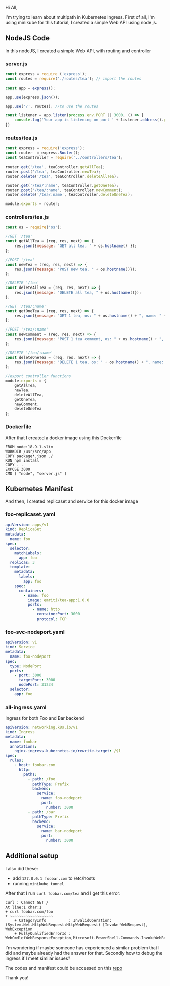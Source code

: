 Hi All,

I'm trying to learn about multipath in Kubernetes Ingress. First of all, I'm using minikube for this tutorial, I created a simple Web API using node js.

## NodeJS Code
In this nodeJS, I created a simple Web API, with routing and controller

### server.js
```javascript
const express = require ('express');
const routes = require('./routes/tea'); // import the routes

const app = express();

app.use(express.json());

app.use('/', routes); //to use the routes

const listener = app.listen(process.env.PORT || 3000, () => {
    console.log('Your app is listening on port ' + listener.address().port)
})
```
### routes/tea.js
```javascript
const express = require('express');
const router  = express.Router();
const teaController = require('../controllers/tea');

router.get('/tea', teaController.getAllTea);
router.post('/tea', teaController.newTea);
router.delete('/tea', teaController.deleteAllTea);

router.get('/tea/:name', teaController.getOneTea);
router.post('/tea/:name', teaController.newComment);
router.delete('/tea/:name', teaController.deleteOneTea);

module.exports = router;
```

### controllers/tea.js
```javascript
const os = require('os');

//GET '/tea'
const getAllTea = (req, res, next) => {
    res.json({message: "GET all tea, " + os.hostname() });
};

//POST '/tea'
const newTea = (req, res, next) => {
    res.json({message: "POST new tea, " + os.hostname()});
};

//DELETE '/tea'
const deleteAllTea = (req, res, next) => {
    res.json({message: "DELETE all tea, " + os.hostname()});
};

//GET '/tea/:name'
const getOneTea = (req, res, next) => {
    res.json({message: "GET 1 tea, os: " + os.hostname() + ", name: " + req.params.name});
};

//POST '/tea/:name'
const newComment = (req, res, next) => {
    res.json({message: "POST 1 tea comment, os: " + os.hostname() + ", name: " + req.params.name});
};

//DELETE '/tea/:name'
const deleteOneTea = (req, res, next) => {
    res.json({message: "DELETE 1 tea, os: " + os.hostname() + ", name: " + req.params.name});
};

//export controller functions
module.exports = {
    getAllTea, 
    newTea,
    deleteAllTea,
    getOneTea,
    newComment,
    deleteOneTea
};
```


### Dockerfile
After that I created a docker image using this Dockerfile
```docker
FROM node:18.9.1-slim
WORKDIR /usr/src/app
COPY package*.json ./
RUN npm install
COPY . .
EXPOSE 3000
CMD [ "node", "server.js" ]
```

## Kubernetes Manifest
And then, I created replicaset and service for this docker image

### foo-replicaset.yaml
```yaml
apiVersion: apps/v1
kind: ReplicaSet
metadata:
  name: foo
spec:
  selector:
    matchLabels:
      app: foo
  replicas: 3
  template:
    metadata:
      labels:
        app: foo
    spec:
      containers:
        - name: foo
          image: emriti/tea-app:1.0.0
          ports:
            - name: http
              containerPort: 3000
              protocol: TCP

```

### foo-svc-nodeport.yaml
```yaml
apiVersion: v1
kind: Service
metadata:
  name: foo-nodeport
spec:
  type: NodePort
  ports:
    - port: 3000
      targetPort: 3000
      nodePort: 31234
  selector:
    app: foo
```

### all-ingress.yaml
Ingress for both Foo and Bar backend
```yaml
apiVersion: networking.k8s.io/v1
kind: Ingress
metadata:
  name: foobar
  annotations:
    nginx.ingress.kubernetes.io/rewrite-target: /$1
spec:
  rules:
    - host: foobar.com
      http:
        paths:
          - path: /foo
            pathType: Prefix
            backend:
              service:
                name: foo-nodeport
                port:
                  number: 3000  
          - path: /bar
            pathType: Prefix
            backend:
              service:
                name: bar-nodeport
                port:
                  number: 3000  
```

## Additional setup
I also did these:
- add `127.0.0.1 foobar.com` to /etc/hosts
- running `minikube tunnel`

After that I run `curl foobar.com/tea` and I get this error: 
```console
curl : Cannot GET /
At line:1 char:1
+ curl foobar.com/foo
+ ~~~~~~~~~~~~~~~~~~~
    + CategoryInfo          : InvalidOperation: (System.Net.HttpWebRequest:HttpWebRequest) [Invoke-WebRequest], WebException
    + FullyQualifiedErrorId : WebCmdletWebResponseException,Microsoft.PowerShell.Commands.InvokeWebRequestCommand
```

I'm wondering if maybe someone has experienced a similar problem that I did and maybe already had the answer for that. Secondly how to debug the ingress if I meet similar issues?

The codes and manifest could be accessed on this [repo](https://github.com/emriti/tea-app)

Thank you!